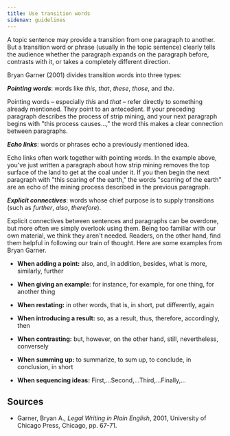 ```yaml
---
title: Use transition words
sidenav: guidelines
---
```


A topic sentence may provide a transition from one paragraph to another. But a transition word or phrase (usually in the topic sentence) clearly tells the audience whether the paragraph expands on the paragraph before, contrasts with it, or takes a completely different direction.

Bryan Garner (2001) divides transition words into three types:

**_Pointing words_**: words like _this_, _that_, _these_, _those_, and _the_.

Pointing words – especially _this_ and _that_ – refer directly to something already mentioned. They point to an antecedent. If your preceding paragraph describes the process of strip mining, and your next paragraph begins with "this process causes...," the word this makes a clear connection between paragraphs.

**_Echo links_**: words or phrases echo a previously mentioned idea.

Echo links often work together with pointing words. In the example above, you've just written a paragraph about how strip mining removes the top surface of the land to get at the coal under it. If you then begin the next paragraph with "this scaring of the earth," the words "scarring of the earth" are an echo of the mining process described in the previous paragraph.

**_Explicit connectives_**: words whose chief purpose is to supply transitions (such as _further_, _also_, _therefore_).

Explicit connectives between sentences and paragraphs can be overdone, but more often we simply overlook using them. Being too familiar with our own material, we think they aren't needed. Readers, on the other hand, find them helpful in following our train of thought. Here are some examples from Bryan Garner.

- **When adding a point:** also, and, in addition, besides, what is more, similarly, further<br>

- **When giving an example**: for instance, for example, for one thing, for another thing<br>

- **When restating:** in other words, that is, in short, put differently, again<br>

- **When introducing a result:** so, as a result, thus, therefore, accordingly, then<br>

- **When contrasting:** but, however, on the other hand, still, nevertheless, conversely<br>

- **When summing up:** to summarize, to sum up, to conclude, in conclusion, in short<br>

- **When sequencing ideas:** First,...Second,...Third,...Finally,...<br>

## Sources

- Garner, Bryan A., _Legal Writing in Plain English_, 2001, University of Chicago Press, Chicago, pp. 67-71.
